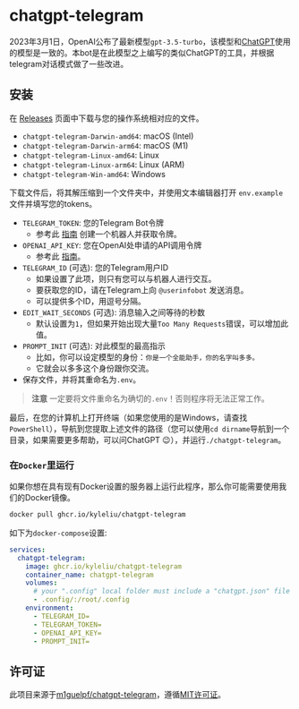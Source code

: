 # chatgpt-telegram

2023年3月1日，OpenAI公布了最新模型`gpt-3.5-turbo`，该模型和[ChatGPT](https://openai.com/blog/chatgpt/)使用的模型是一致的。本bot是在此模型之上编写的类似ChatGPT的工具，并根据telegram对话模式做了一些改进。

## 安装
在 [Releases](https://github.com/kyleliu/chatgpt-telegram/releases/latest) 页面中下载与您的操作系统相对应的文件。

- `chatgpt-telegram-Darwin-amd64`: macOS (Intel)
- `chatgpt-telegram-Darwin-arm64`: macOS (M1)
- `chatgpt-telegram-Linux-amd64`: Linux
- `chatgpt-telegram-Linux-arm64`: Linux (ARM)
- `chatgpt-telegram-Win-amd64`: Windows

下载文件后，将其解压缩到一个文件夹中，并使用文本编辑器打开 `env.example` 文件并填写您的tokens。

- `TELEGRAM_TOKEN`: 您的Telegram Bot令牌
  - 参考此 [指南](https://core.telegram.org/bots/tutorial#obtain-your-bot-token) 创建一个机器人并获取令牌。
- `OPENAI_API_KEY`: 您在OpenAI处申请的API调用令牌
  - 参考此 [指南](https://platform.openai.com/docs/quickstart/add-your-api-key)。
- `TELEGRAM_ID` (可选): 您的Telegram用户ID
  - 如果设置了此项，则只有您可以与机器人进行交互。
  - 要获取您的ID，请在Telegram上向 `@userinfobot` 发送消息。
  - 可以提供多个ID，用逗号分隔。
- `EDIT_WAIT_SECONDS` (可选): 消息输入之间等待的秒数
  - 默认设置为`1`，但如果开始出现大量`Too Many Requests`错误，可以增加此值。
- `PROMPT_INIT` (可选): 对此模型的最高指示
  - 比如，你可以设定模型的身份：`你是一个全能助手，你的名字叫多多。`
  - 它就会以多多这个身份跟你交流。
- 保存文件，并将其重命名为`.env`。
> **注意** 一定要将文件重命名为确切的`.env`！否则程序将无法正常工作。

最后，在您的计算机上打开终端（如果您使用的是Windows，请查找`PowerShell`），导航到您提取上述文件的路径（您可以使用`cd dirname`导航到一个目录，如果需要更多帮助，可以问ChatGPT 😉），并运行`./chatgpt-telegram`。

### 在`Docker`里运行

如果你想在具有现有Docker设置的服务器上运行此程序，那么你可能需要使用我们的Docker镜像。

```sh
docker pull ghcr.io/kyleliu/chatgpt-telegram
```

如下为`docker-compose`设置:

```yaml
services:
  chatgpt-telegram:
    image: ghcr.io/kyleliu/chatgpt-telegram
    container_name: chatgpt-telegram
    volumes:
      # your ".config" local folder must include a "chatgpt.json" file
      - .config/:/root/.config
    environment:
      - TELEGRAM_ID=
      - TELEGRAM_TOKEN=
      - OPENAI_API_KEY=
      - PROMPT_INIT=
```

## 许可证

此项目来源于[m1guelpf/chatgpt-telegram](https://github.com/m1guelpf/chatgpt-telegram)，遵循[MIT许可证](LICENSE)。
